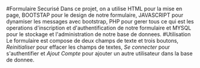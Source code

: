 #Formulaire Securisé
Dans ce projet, on a utilise HTML pour la mise en page, BOOTSTAP pour le design de notre formulaire, JAVASCRIPT pour dynamiser les messages avec bootstrap, PHP pour gerer 
tous ce qui est les operations d'inscription et d'authentification de notre formulaire et MYSQL pour le stockage et l'administration de notre base de donnees.
#Utilisation
Le formulaire est compose de deux champs de texte et trois boutons, *Reinitialiser* pour effacer les champs de textes, *Se connecter* pour s'authentifier et *Ajout Compte*
pour ajouter un autre utilisateur dans la base de donnee.
